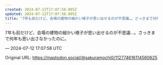 ```yaml
---
created: 2024-07-12T17:07:58.895Z
updated: 2024-07-12T17:07:58.895Z
title: "7年も前だけど、会場の建物の細かい様子が思い出せるのが不思議…。さっきまで何年も[...]"
---
```


<p>7年も前だけど、会場の建物の細かい様子が思い出せるのが不思議…。さっきまで何年も思い出さなかったのに。</p>

&mdash; 2024-07-12 17:07:58 UTC

Original URL: https://mastodon.social/@sakuramochi0/112774616114560625
